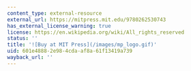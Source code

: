 ```yaml
---
content_type: external-resource
external_url: https://mitpress.mit.edu/9780262530743
has_external_license_warning: true
license: https://en.wikipedia.org/wiki/All_rights_reserved
status: ''
title: '![Buy at MIT Press](/images/mp_logo.gif)'
uid: 601e4888-2e98-4cda-af8a-61f13419a739
wayback_url: ''
---
```

